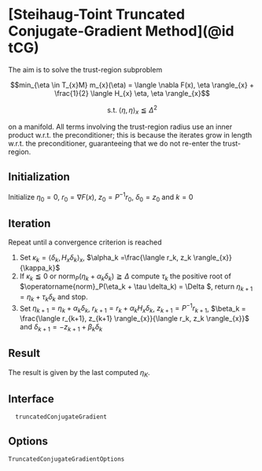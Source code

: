 # [Steihaug-Toint Truncated Conjugate-Gradient Method](@id tCG)

The aim is to solve the trust-region subproblem

```math
min_{\eta \in T_{x}M} m_{x}(\eta) = \langle \nabla F(x), \eta \rangle_{x} + \frac{1}{2} \langle Η_{x} \eta, \eta \rangle_{x}
```
```math
\text{s.t.} \; \langle \eta, \eta \rangle_{x} \leqq {\Delta}^2
```

on a manifold.
All terms involving the trust-region radius use an inner product w.r.t. the
preconditioner; this is because the iterates grow in length w.r.t. the
preconditioner, guaranteeing that we do not re-enter the trust-region.

## Initialization

Initialize $\eta_0 = 0$, $r_0 = \nabla F(x)$, $z_0 = P^{-1}r_0$, $\delta_0 = z_0$
and $k=0$

## Iteration

Repeat until a convergence criterion is reached

1. Set $\kappa_k = \langle \delta_k, H_{x}\delta_k \rangle_{x}$, $\alpha_k =\frac{\langle r_k, z_k \rangle_{x}}{\kappa_k}$
2. If $\kappa_k \leqq 0$ or $\operatorname{norm}_P(\eta_k + \alpha_k \delta_k) \geqq \Delta$
    compute $\tau_k$ the positive root of
    $\operatorname{norm}_P(\eta_k + \tau \delta_k) = \Delta $, return
    $\eta_{k+1} = \eta_k + \tau_k \delta_k$ and stop.
3. Set $\eta_{k+1} = \eta_k + \alpha_k \delta_k$, $r_{k+1} = r_k + \alpha_k H_{x}\delta_k$,
    $z_{k+1} = P^{-1}r_{k+1}$, $\beta_k = \frac{\langle r_{k+1}, z_{k+1} \rangle_{x}}{\langle r_k, z_k \rangle_{x}}$
    and $\delta_{k+1} = -z_{k+1} + \beta_k \delta_k$

## Result

The result is given by the last computed $η_K$.


## Interface

```@docs
  truncatedConjugateGradient
```

## Options

```@docs
TruncatedConjugateGradientOptions
```
